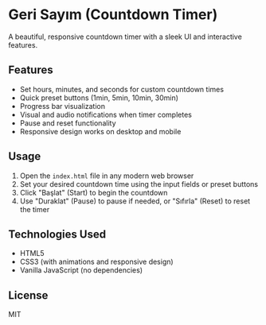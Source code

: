 # Geri Sayım (Countdown Timer)

A beautiful, responsive countdown timer with a sleek UI and interactive features.

## Features

- Set hours, minutes, and seconds for custom countdown times
- Quick preset buttons (1min, 5min, 10min, 30min)
- Progress bar visualization
- Visual and audio notifications when timer completes
- Pause and reset functionality
- Responsive design works on desktop and mobile

## Usage

1. Open the `index.html` file in any modern web browser
2. Set your desired countdown time using the input fields or preset buttons
3. Click "Başlat" (Start) to begin the countdown
4. Use "Duraklat" (Pause) to pause if needed, or "Sıfırla" (Reset) to reset the timer

## Technologies Used

- HTML5
- CSS3 (with animations and responsive design)
- Vanilla JavaScript (no dependencies)

## License

MIT 